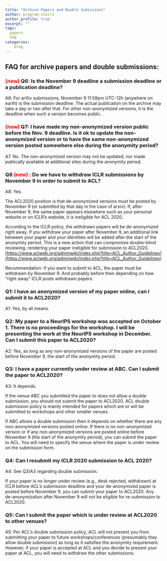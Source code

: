```yaml
---
title: "Archive Papers and Double Sumissions"
author: program-chairs
author_profile: true
excerpt: ""
tags:
  papers
  FAQ
categories:
    blog
---
```


## FAQ for archive papers and double submissions: 

### <font color="red">(new)</font> Q6: Is the November 9 deadline a submission deadline or a publication deadline? 

A6: For arXiv submissions, November 9 11:59pm UTC-12h (anywhere on earth) is the submission deadline. The actual publication on the archive may take a day or two after that. For other non-anonymized versions, it is the deadline when such a version becomes public. 

### <font color="red">(new)</font>  Q7: I have made my non-anonymized version public before the Nov. 9 deadline. Is it ok to update the non-anonymized version or to have the same non-anonymized version posted somewhere else during the anonymity period? 

A7. No. The non-anonymized version may not be updated, nor made publically available at additional sites during the anonymity period. 

### Q8 <font color="red">(new)</font> : Do we have to withdraw ICLR submissions by November 9 in order to submit to ACL? 

A8: Yes.  

The ACL2020 position is that de-anonymized versions must be posted by November 9 (or submitted by that day in the case of arxiv).  If, after November 9, the same paper appears elsewhere such as your personal website or on ICLR’s website, it is ineligible for ACL 2020.

According to the ICLR policy, the withdrawn papers will be de-anonymized right away. If you withdraw your paper after November 9, an additional link between your paper and your identities will be added after the start of the anonymity period.  This is a new action that can compromise double-blind reviewing, rendering your paper ineligible for submission to ACL2020.
[https://www.aclweb.org/adminwiki/index.php?title=ACL_Author_Guidelines](https://www.aclweb.org/adminwiki/index.php?title=ACL_Author_Guidelines) 

Recommendation: if you want to submit to ACL, the paper must be withdrawn by November 9.  And probably before then depending on how “right away” ICLR posts withdrawn papers.

### Q1: I have an anonymized version of my paper online, can I submit it to ACL2020? 

A1: Yes, by all means. 

### Q2: My paper to a NeurlPS workshop was accepted on October 1. There is no proceedings for the workshop. I will be presenting the work at the NeurlPS workshop in December. Can I submit this paper to ACL2020? 

A2: Yes, as long as any non-anonymized versions of  the paper are posted before November 9, the start of the anonymity period. 

### Q3: I have a paper currently under review at ABC. Can I submit the paper to ACL2020?

A3: It depends. 

If the venue ABC you submitted the paper to does not allow a double submission, you should not submit the paper to ACL2020.  ACL double submission policy is mainly intended for papers which are or will be submitted to workshops and other smaller venues. 

If ABC allows a double submission then it depends on whether there are any non-anonymized versions posted online.  If there is no non-anonymized version or if any non-anonymized versions are  posted online before November 9 (the start of the anonymity period), you can submit the paper to ACL.  You will need to specify the venue where the paper is under review on the submission form.

### Q4: Can I resubmit my ICLR 2020 submission to ACL 2020? 

A4: See Q3/A3 regarding double submission. 

If your paper is no longer under review (e.g., desk rejected, withdrawn) at ICLR before ACL’s submission deadline and your de-anonymized paper is posted before November 9, you can submit your paper to ACL2020.   Any de-anonymization after November 9 will not be eligible for re-submission to ACL2020. 

### Q5: Can I submit the paper which is under review at ACL2020 to other venues? 

A5: Per ACL’s double submission policy, ACL will not prevent you from submitting your paper to future workshops/conferences (presumably they allow double submission)  as long as it satisfies the anonymity requirement. However, if your paper is accepted at ACL and you decide to present your paper at ACL, you will need to withdraw the other submissions. 

